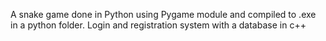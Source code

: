 A snake game done in Python using Pygame module and compiled to .exe in a python folder.
Login and registration system with a database in c++
